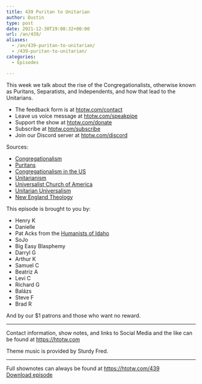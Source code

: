 ```yaml
---
title: 439 Puritan to Unitarian
author: Dustin
type: post
date: 2021-12-30T19:08:32+00:00
url: /an/439/
aliases:
  - /an/439-puritan-to-unitarian/
  - /439-puritan-to-unitarian/
categories:
  - Episodes

---
```

<div id="buzzsprout-player-10552670"></div><script src="https://www.buzzsprout.com/1983601/10552670-439-puritan-to-unitarian.js?container_id=buzzsprout-player-10552670&player=small" type="text/javascript" charset="utf-8"></script>

This week we talk about the rise of the Congregationalists, otherwise known as Puritans, Separatists, and Independents, and how that lead to the Unitarians.

<!--more-->

  * The feedback form is at [htotw.com/contact][1]
  * Leave us voice message at [htotw.com/speakpipe][2]
  * Support the show at [htotw.com/donate][3]
  * Subscribe at [htotw.com/subscribe][4]
  * Join our Discord server at [htotw.com/discord][5]

Sources:

  * [Congregationalism][6]
  * [Puritans][7]
  * [Congregationalism in the US][8]
  * [Unitarianism][9]
  * [Universalist Church of America][10]
  * [Unitarian Universalism][11]
  * [New England Theology][12]

This episode is brought to you by:

  * Henry K
  * Danielle
  * Pat Acks from the [Humanists of Idaho][13]
  * SoJo
  * Big Easy Blasphemy
  * Darryl G
  * Arthur K
  * Samuel C
  * Beatriz A
  * Levi C
  * Richard G
  * Balázs
  * Steve F
  * Brad R

And by our $1 patrons and those who want no reward.

* * *

Contact information, show notes, and links to Social Media and the like can be found at <https://htotw.com>

Theme music is provided by Sturdy Fred.

* * *

Full shownotes can always be found at <https://htotw.com/439>  
[Download episode][14]

 [1]: https://htotw.com/contact
 [2]: https://htotw.com/speakpike
 [3]: https://htotw.com/donate
 [4]: https://htotw.com/subscribe
 [5]: https://htotw.com/discord
 [6]: https://en.wikipedia.org/wiki/Congregational_church
 [7]: https://en.wikipedia.org/wiki/Puritans
 [8]: https://en.wikipedia.org/wiki/Congregationalism_in_the_United_States
 [9]: https://en.wikipedia.org/wiki/Unitarianism
 [10]: https://en.wikipedia.org/wiki/Universalist_Church_of_America
 [11]: https://en.wikipedia.org/wiki/Unitarian_Universalism
 [12]: https://en.wikipedia.org/wiki/New_England_theology#New_Divinity
 [13]: https://www.humanistsofidaho.org/
 [14]: https://dts.podtrac.com/redirect.mp3/cdn.nomads.studio/file/nsp-media/atheist_nomads_439.mp3